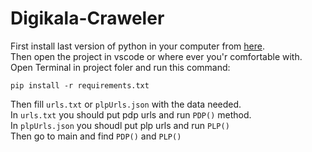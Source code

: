 # Digikala-Craweler
First install last version of python in your computer from <a href="https://www.python.org/downloads/">here</a>.  
Then open the project in vscode or where ever you'r comfortable with.  
Open Terminal in project foler and run this command:
```
pip install -r requirements.txt 
```
Then fill `urls.txt` or `plpUrls.json` with the data needed.  
In `urls.txt` you should put pdp urls and run `PDP()` method.  
In `plpUrls.json` you shoudl put plp urls and run `PLP()`  
Then go to main and find `PDP()` and `PLP()`  
